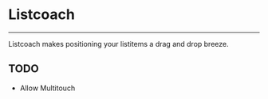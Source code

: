 # Listcoach
-----------

Listcoach makes positioning your listitems a drag and drop breeze.

## TODO

* Allow Multitouch
